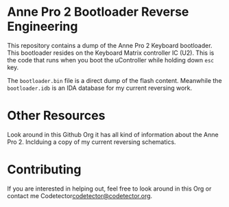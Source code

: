 # Anne Pro 2 Bootloader Reverse Engineering

This repository contains a dump of the Anne Pro 2 Keyboard bootloader. This bootloader resides on the Keyboard Matrix
controller IC (U2). This is the code that runs when you boot the uController while holding down `esc` key.

The `bootloader.bin` file is a direct dump of the flash content. Meanwhile the `bootloader.idb` is an IDA database
for my current reversing work.

# Other Resources
Look around in this Github Org it has all kind of information about the Anne Pro 2. Inclduing a copy of my current reversing
schematics.

# Contributing
If you are interested in helping out, feel free to look around in this Org or contact me Codetector<codetector@codetector.org>.